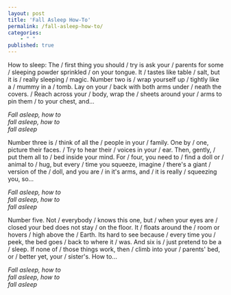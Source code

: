 ```yaml
---
layout: post
title: 'Fall Asleep How-To'
permalink: /fall-asleep-how-to/
categories: 
    - " "
published: true
---
```


How to sleep: The / first thing you should / try is ask your / parents for some / sleeping powder sprinkled / on your tongue. It / tastes like table / salt, but it is / really sleeping / magic. Number two is / wrap yourself up / tightly like a / mummy in a / tomb. Lay on your / back with both arms under / neath the covers. / Reach across your / body, wrap the / sheets around your / arms to pin them / to your chest, and...

_Fall asleep, how to_  
_fall asleep, how to_  
_fall asleep_

Number three is / think of all the / people in your / family. One by / one, picture their faces. / Try to hear their / voices in your / ear. Then, gently, / put them all to / bed inside your mind. For / four, you need to / find a doll or / animal to / hug, but every / time you squeeze, imagine / there's a giant / version of the / doll, and you are / in it's arms, and / it is really / squeezing you, so...

_Fall asleep, how to_  
_fall asleep, how to_  
_fall asleep_

<!-- `B`  
`E A`  
Sleep delays my life (get up)  
Where does the time go (get up)  
I don't know  
Sleep sleep sleepy head (get up)  
Wake it up (get up)  
You've got all your life (get up)  
Way up ahead

`B F# G D E`  
Dreams may complicate your life  
`B F# G D F`  
Dreams may _compliment_ your life -->

Number five. Not / everybody / knows this one, but / when your eyes are / closed your bed does not stay / on the floor. It / floats around the / room or hovers / high above the / Earth. Its hard to see because / every time you / peek, the bed goes / back to where it / was. And six is / just pretend to be a / sleep. If none of / those things work, then / climb into your / parents' bed, or / better yet, your / sister's. How to...

_Fall asleep, how to_  
_fall asleep, how to_  
_fall asleep_
